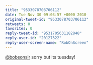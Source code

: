 ```yaml
---
title: "9533078703706112"
date: Tue Nov 30 09:03:57 +0000 2010
original-tweet-id: "9533078703706112"
retweets: 0
favorites: 0
reply-tweet-id: "9531705631182848"
reply-user-id: "20127322"
reply-user-screen-name: "RobOnScreen"
---
```

<a href="https://twitter.com/bobsonsir">@bobsonsir</a> sorry but its tuesday!
